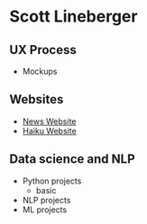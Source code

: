 # Scott Lineberger

## UX Process
- Mockups

## Websites
- [News Website](https://matsunagateitoku.github.io/news/)
- [Haiku Website](https://matsunagateitoku.github.io/news/)

## Data science and NLP
- Python projects
  - basic
- NLP projects
- ML projects
